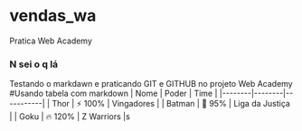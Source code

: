 # vendas_wa
Pratica Web Academy
### N sei o q lá
Testando o markdawn e praticando GIT e GITHUB no projeto Web Academy
#Usando tabela com markdown 
| Nome   | Poder  | Time       |
|--------|--------|-----------|
| Thor   | ⚡ 100% | Vingadores |
| Batman | 🦇 95% | Liga da Justiça |
| Goku   | 🔥 120% | Z Warriors |s